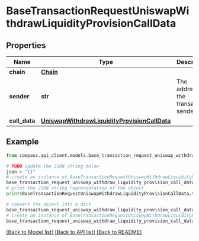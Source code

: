 # BaseTransactionRequestUniswapWithdrawLiquidityProvisionCallData


## Properties

Name | Type | Description | Notes
------------ | ------------- | ------------- | -------------
**chain** | [**Chain**](Chain.md) |  | 
**sender** | **str** | The address of the transaction sender | 
**call_data** | [**UniswapWithdrawLiquidityProvisionCallData**](UniswapWithdrawLiquidityProvisionCallData.md) |  | 

## Example

```python
from compass.api_client.models.base_transaction_request_uniswap_withdraw_liquidity_provision_call_data import BaseTransactionRequestUniswapWithdrawLiquidityProvisionCallData

# TODO update the JSON string below
json = "{}"
# create an instance of BaseTransactionRequestUniswapWithdrawLiquidityProvisionCallData from a JSON string
base_transaction_request_uniswap_withdraw_liquidity_provision_call_data_instance = BaseTransactionRequestUniswapWithdrawLiquidityProvisionCallData.from_json(json)
# print the JSON string representation of the object
print(BaseTransactionRequestUniswapWithdrawLiquidityProvisionCallData.to_json())

# convert the object into a dict
base_transaction_request_uniswap_withdraw_liquidity_provision_call_data_dict = base_transaction_request_uniswap_withdraw_liquidity_provision_call_data_instance.to_dict()
# create an instance of BaseTransactionRequestUniswapWithdrawLiquidityProvisionCallData from a dict
base_transaction_request_uniswap_withdraw_liquidity_provision_call_data_from_dict = BaseTransactionRequestUniswapWithdrawLiquidityProvisionCallData.from_dict(base_transaction_request_uniswap_withdraw_liquidity_provision_call_data_dict)
```
[[Back to Model list]](../README.md#documentation-for-models) [[Back to API list]](../README.md#documentation-for-api-endpoints) [[Back to README]](../README.md)


